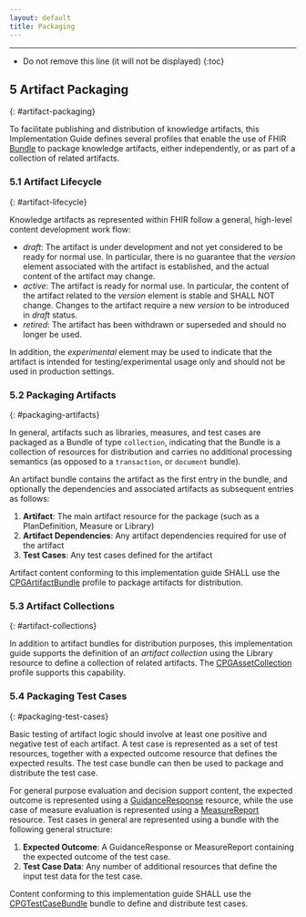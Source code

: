 ```yaml
---
layout: default
title: Packaging
---
```


---

<!-- TOC  the css styling for this is \pages\assets\css\project.css under 'markdown-toc'-->

* Do not remove this line (it will not be displayed)
{:toc}

## 5 Artifact Packaging
{: #artifact-packaging}

To facilitate publishing and distribution of knowledge artifacts, this Implementation Guide
defines several profiles that enable the use of FHIR [Bundle]({{site.data.fhir.path}}bundle.html)
to package knowledge artifacts, either independently, or as part of a collection of related
artifacts.

### 5.1 Artifact Lifecycle
{: #artifact-lifecycle}

Knowledge artifacts as represented within FHIR follow a general, high-level content development work flow:

* _draft_: The artifact is under development and not yet considered to be ready for normal use. In particular, there is no guarantee that the _version_ element associated with the artifact is established, and the actual content of the artifact may change.
* _active_: The artifact is ready for normal use. In particular, the content of the artifact related to the _version_ element is stable and SHALL NOT change. Changes to the artifact require a new _version_ to be introduced in _draft_ status.
* _retired_: The artifact has been withdrawn or superseded and should no longer be used.

In addition, the _experimental_ element may be used to indicate that the artifact is intended for testing/experimental usage only and should not be used in production settings.

### 5.2 Packaging Artifacts
{: #packaging-artifacts}

In general, artifacts such as libraries, measures, and test cases are packaged as a Bundle
of type `collection`, indicating that the Bundle is a collection of resources for distribution and
carries no additional processing semantics (as opposed to a `transaction`, or `document` bundle).

An artifact bundle contains the artifact as the first entry in the bundle, and optionally the
dependencies and associated artifacts as subsequent entries as follows:

1. **Artifact**: The main artifact resource for the package (such as a PlanDefinition, Measure or Library)
2. **Artifact Dependencies**: Any artifact dependencies required for use of the artifact
3. **Test Cases**: Any test cases defined for the artifact

Artifact content conforming to this implementation guide SHALL use the [CPGArtifactBundle](StructureDefinition-cpg-artifactbundle.html) profile to package artifacts for distribution.

### 5.3 Artifact Collections
{: #artifact-collections}

In addition to artifact bundles for distribution purposes, this implementation guide supports the definition of an _artifact collection_ using the Library resource to define a collection of related artifacts. The [CPGAssetCollection](StructureDefinition-cpg-assetcollection.html) profile supports this capability.

### 5.4 Packaging Test Cases
{: #packaging-test-cases}

Basic testing of artifact logic should involve at least one positive and negative test of each artifact. A test case is represented as a set of test resources, together with a expected outcome resource that defines the expected results. The test case bundle can then be used to package and distribute the test case.

For general purpose evaluation and decision support content, the expected outcome is represented using a [GuidanceResponse](http://hl7.org/fhir/guidanceresponse.html) resource, while the use case of measure evaluation is represented using a [MeasureReport](http://hl7.org/fhir/measurereport.html) resource. Test cases in general are represented using a bundle with the following general structure:

1. **Expected Outcome**: A GuidanceResponse or MeasureReport containing the expected outcome of the test case.
2. **Test Case Data**: Any number of additional resources that define the input test data for the test case.

Content conforming to this implementation guide SHALL use the [CPGTestCaseBundle](http://build.fhir.org/ig/HL7/cqf-recommendations/StructureDefinition-cpg-testcasebundle.html) bundle to define and distribute test cases.
